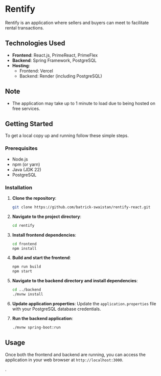 # Rentify

Rentify is an application where sellers and buyers can meet to facilitate rental transactions.

## Technologies Used

- **Frontend**: React.js, PrimeReact, PrimeFlex
- **Backend**: Spring Framework, PostgreSQL
- **Hosting**:
  - Frontend: Vercel
  - Backend: Render (including PostgreSQL)

## Note

- The application may take up to 1 minute to load due to being hosted on free services.

## Getting Started

To get a local copy up and running follow these simple steps.

### Prerequisites

- Node.js
- npm (or yarn)
- Java (JDK 22)
- PostgreSQL

### Installation

1. **Clone the repository**:
    ```sh
    git clone https://github.com/batrick-swaistan/rentify-react.git
    ```

2. **Navigate to the project directory**:
    ```sh
    cd rentify
    ```

3. **Install frontend dependencies**:
    ```sh
    cd frontend
    npm install
    ```

4. **Build and start the frontend**:
    ```sh
    npm run build
    npm start
    ```

5. **Navigate to the backend directory and install dependencies**:
    ```sh
    cd ../backend
    ./mvnw install
    ```

6. **Update application properties**:
    Update the `application.properties` file with your PostgreSQL database credentials.

7. **Run the backend application**:
    ```sh
    ./mvnw spring-boot:run
    ```

## Usage

Once both the frontend and backend are running, you can access the application in your web browser at `http://localhost:3000`.

.
